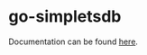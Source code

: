 # go-simpletsdb

Documentation can be found [here](https://pkg.go.dev/github.com/a1c9lll/go-simpletsdb).